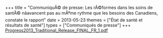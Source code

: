 +++
title = "CommuniquÃ© de presse: Les rÃ©formes dans les soins de santÃ© nâavancent pas au mÃªme rythme que les besoins des Canadiens,  constate le rapport"
date = 2013-05-23
themes = ["État de santé et résultats de santé"]
types = ["Communiqués de presse"]
+++
[Progress2013_Traditional_Release_FINAL_FR_1.pdf](/files/Progress2013_Traditional_Release_FINAL_FR_1.pdf)
